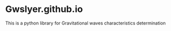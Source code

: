 # Gwslyer.github.io
This is a python library for Gravitational waves characteristics determination 
